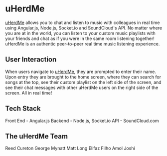 # uHerdMe

[uHerdMe](https://uHerdMe.herokuapp.com) allows you to chat and listen to music with colleagues in real time using Angular.js, Node.js, Socket.io and SoundCloud's API.  No matter where you are at in the world, you can listen to your custom music playlists with your friends and chat as if you were in the same room listening together!  uHerdMe is an authentic peer-to-peer real time music listening experience.  

## User Interaction

When users navigate to [uHerdMe](https://uHerdMe.herokuapp.com), they are prompted to enter their name.  Upon entry they are brought to the home screen, where they can search for songs at the top, see their custom playlist on the left side of the screen, and see their chat messages with other uHerdMe users on the right side of the screen.  All in real time!

## Tech Stack

Front End - Angular.js
Backend - Node.js, Socket.io
API - SoundCloud.com

## The uHerdMe Team

Reed Cureton
George Mynatt
Matt Long
Elifaz Filho
Amol Joshi



